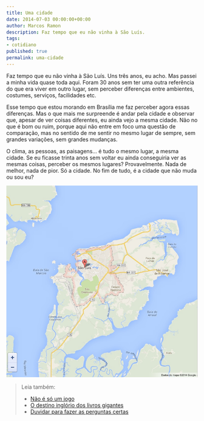 ```yaml
---
title: Uma cidade
date: 2014-07-03 00:00:00+00:00
author: Marcos Ramon
description: Faz tempo que eu não vinha à São Luís.
tags:
- cotidiano
published: true
permalink: uma-cidade
---
```

Faz tempo que eu não vinha à São Luís. Uns três anos, eu acho. Mas passei a minha vida quase toda aqui. Foram 30 anos sem ter uma outra referência do que era viver em outro lugar, sem perceber diferenças entre ambientes, costumes, serviços, facilidades etc.
  
Esse tempo que estou morando em Brasília me faz perceber agora  essas diferenças. Mas o que mais me surpreende é andar pela cidade e observar que, apesar de ver coisas diferentes, eu ainda vejo a mesma cidade. Não no que é bom ou ruim, porque aqui não entre em foco uma questão de comparação, mas no sentido de me sentir no mesmo lugar de sempre, sem grandes variações, sem grandes mudanças.
          
O clima, as pessoas, as paisagens... é tudo o mesmo lugar, a mesma cidade. Se eu ficasse trinta anos sem voltar eu ainda conseguiria ver as mesmas coisas, perceber os mesmos lugares? Provavelmente. Nada de melhor, nada de pior. Só a cidade. No fim de tudo, é a cidade que não muda ou sou eu?

<img src="/assets/img/saoluis.jpg">



> Leia também:
> - <a href="/nao-e-so-um-jogo">Não é só um jogo</a>
> - <a href="/o-destino-inglorio-dos-livros-gigantes">O destino inglório dos livros gigantes</a>
> - <a href="/duvidar-para-fazer-as-perguntas-certas">Duvidar para fazer as perguntas certas</a>
